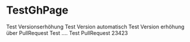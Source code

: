 # TestGhPage

Test Versionserhöhung
Test Version automatisch
Test Version erhöhung über PullRequest
Test ....
Test PullRequest
23423
